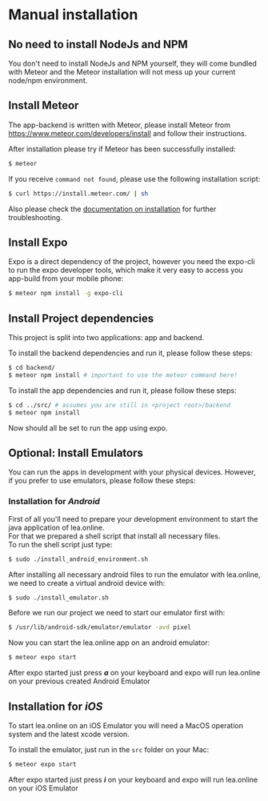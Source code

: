 # Manual installation

## No need to install NodeJs  and NPM

You don't need to install NodeJs and NPM yourself, they will come bundled with
Meteor and the Meteor installation will not mess up your current node/npm
environment.

## Install Meteor

The app-backend is written with Meteor, please install Meteor from 
https://www.meteor.com/developers/install and follow their instructions.

After installation please try if Meteor has been successfully installed:

```bash
$ meteor
```

If you receive `command not found`, please use the following installation 
script:

```bash
$ curl https://install.meteor.com/ | sh
```

Also please check the [documentation on installation](https://docs.meteor.com/install.html)
for further troubleshooting.

## Install Expo

Expo is a direct dependency of the project, however you need the expo-cli to
run the expo developer tools, which make it very easy to access you app-build
from your mobile phone:

```bash
$ meteor npm install -g expo-cli
``` 


## Install Project dependencies

This project is split into two applications: app and backend.

To install the backend dependencies and run it, please follow these steps:

```bash
$ cd backend/
$ meteor npm install # important to use the meteor command here!
```

To install the app dependencies and run it, please follow these steps:

```bash
$ cd ../src/ # assumes you are still in <project root>/backend
$ meteor npm install
```

Now should all be set to run the app using expo.

## Optional: Install Emulators

You can run the apps in development with your physical devices. However,
if you prefer to use emulators, please follow these steps:  

### Installation for _Android_

First of all you'll need to prepare your development environment to start the java application of lea.online.  
For that we prepared a shell script that install all necessary files.  
To run the shell script just type:

```bash
$ sudo ./install_android_environment.sh
```
After installing all necessary android files to run the emulator with lea.online, we need to create a virtual android device with:

```bash
$ sudo ./install_emulator.sh
```

Before we run our project we need to start our emulator first with:

```bash
$ /usr/lib/android-sdk/emulator/emulator -avd pixel
```

Now you can start the lea.online app on an android emulator:

```bash
$ meteor expo start 
```

After expo started just press **_a_** on your keyboard and expo will run lea.online on your previous created Android Emulator


## Installation for _iOS_

To start lea.online on an iOS Emulator you will need a MacOS operation system and the latest xcode version.

To install the emulator, just run in the `src` folder on your Mac:

```bash
$ meteor expo start
```

After expo started just press **_i_** on your keyboard and expo will run lea.online on your iOS Emulator
